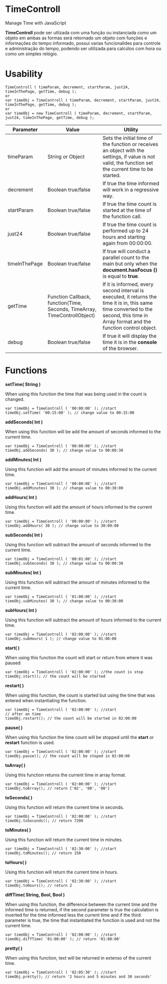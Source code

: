# TimeControll
Manage Time with JavaScript

**TimeControll** pode ser utlizada com uma função ou instanciada como um objeto em ambas as formas será retornado 
um objeto com funções e informações do tempo informado, possui varias funcionalides para controle e administração do tempo, 
podendo ser utilizada para calcúlos com hora ou como um simples relógio.

# Usability
```
TimeControll ( timeParam, decrement, startParam, just24, timeInThePage, getTime, debug );
or 
var timeObj = TimeControll ( timeParam, decrement, startParam, just24, timeInThePage, getTime, debug ); 
or 
var timeObj = new TimeControll ( timeParam, decrement, startParam, just24, timeInThePage, getTime, debug );
```

| Parameter | Value | Utility |
| --- | --- | --- |
| timeParam | String or Object | Sets the initial time of the function or receives an object with the settings, if value is not valid, the function set the current time to be started. |
| decrement | Boolean true/false | If true the time informed will work in a regressive way. |
| startParam | Boolean true/false | If true the time count is started at the time of the function call. |
| just24 | Boolean true/false | If true the time count is performed up to 24 hours and starting again from 00:00:00. |
| timeInThePage | Boolean true/false | If true will conduct a parallel count to the main but only when the **document.hasFocus ()** is equal to **true**. |
| getTime | Function Callback, function(Time, Seconds, TimeArray, TimeControllObject) | If it is informed, every second interval is executed, it returns the time it is in, this same time converted to the second, this time in Array format and the function control object. |
| debug | Boolean true/false | If true it will display the time it is in the **console** of the browser. |

# Functions
**setTime( String )**

When using this function the time that was being used in the count is changed.
```
var timeObj = TimeControll ( '00:00:00' ); //start
timeObj.setTime( '00:15:00' ); // change value to 00:15:00
```
**addSeconds( Int )**

When using this function will be add the amount of seconds informed to the current time.
```
var timeObj = TimeControll ( '00:00:00' ); //start
timeObj.addSeconds( 30 ); // change value to 00:00:30
```
**addMinutes( Int )**

Using this function will add the amount of minutes informed to the current time.
```
var timeObj = TimeControll ( '00:00:00' ); //start
timeObj.addMinutes( 30 ); // change value to 00:30:00
```
**addHours( Int )**

Using this function will add the amount of hours informed to the current time.
```
var timeObj = TimeControll ( '00:00:00' ); //start
timeObj.addHours( 30 ); // change value to 30:00:00
```
**subSeconds( Int )**

Using this function will subtract the amount of seconds informed to the current time.
```
var timeObj = TimeControll ( '00:01:00' ); //start
timeObj.subSeconds( 30 ); // change value to 00:00:30
```
**subMinutes( Int )**

Using this function will subtract the amount of minutes informed to the current time.
```
var timeObj = TimeControll ( '01:00:00' ); //start
timeObj.subMinutes( 30 ); // change value to 00:30:00
```
**subHours( Int )**

Using this function will subtract the amount of hours informed to the current time.
```
var timeObj = TimeControll ( '02:00:00' ); //start
timeObj.subHours( 1 ); // change value to 01:00:00
```
**start( )**

When using this function the count will start or return from where it was paused
```
var timeObj = TimeControll ( '02:00:00' ); //the count is stop
timeObj.start(); // the count will be started
```
**restart( )**

When using this function, the count is started but using the time that was entered when instantiating the function.
```
var timeObj = TimeControll ( '02:00:00' ); //start
// after an time
timeObj.restart(); // the count will be started in 02:00:00
```
**pause( )**

When using this function the time count will be stopped until the **start** or **restart** function is used.
```
var timeObj = TimeControll ( '02:00:00' ); //start
timeObj.pause(); // the count will be stoped in 02:00:00
```
**toArray( )**

Using this function returns the current time in array format.
```
var timeObj = TimeControll ( '02:00:00' ); //start
timeObj.toArray(); // return ['02', '00', '00']
```
**toSeconds( )**

Using this function will return the current time in seconds.
```
var timeObj = TimeControll ( '02:00:00' ); //start
timeObj.toSeconds(); // return 7200
```
**toMinutes( )**

Using this function will return the current time in minutes.
```
var timeObj = TimeControll ( '02:30:00' ); //start
timeObj.toMinutes(); // return 150
```
**toHours( )**

Using this function will return the current time in hours.
```
var timeObj = TimeControll ( '02:30:00' ); //start
timeObj.toHours(); // return 2
```
**diffTime( String, Bool, Bool )**

When using this function, the difference between the current time and the informed time is returned, if the second parameter is true the calculation is inverted for the time informed less the current time and if the third parameter is true, the time that instantiated the function is used and not the current time.
```
var timeObj = TimeControll ( '02:00:00' ); //start
timeObj.diffTime( '01:00:00' ); // return '01:00:00'
```
**pretty( )**

When using this function, text will be returned in extenso of the current time.
```
var timeObj = TimeControll ( '02:05:30' ); //start
timeObj.pretty(); // return '2 hours and 5 minutes and 30 seconds'
```
